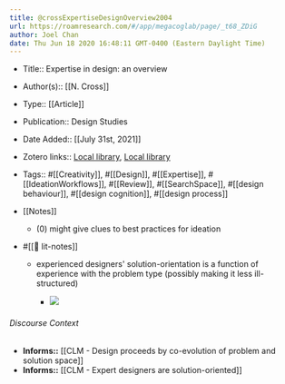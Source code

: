 ```yaml
---
title: @crossExpertiseDesignOverview2004
url: https://roamresearch.com/#/app/megacoglab/page/_t68_ZDiG
author: Joel Chan
date: Thu Jun 18 2020 16:48:11 GMT-0400 (Eastern Daylight Time)
---
```


- Title:: Expertise in design: an overview
- Author(s):: [[N. Cross]]
- Type:: [[Article]]
- Publication:: Design Studies
- Date Added:: [[July 31st, 2021]]
- Zotero links:: [Local library](zotero://select/groups/2451508/items/339KPVB8), [Local library](https://www.zotero.org/groups/2451508/items/339KPVB8)
- Tags:: #[[Creativity]], #[[Design]], #[[Expertise]], #[[IdeationWorkflows]], #[[Review]], #[[SearchSpace]], #[[design behaviour]], #[[design cognition]], #[[design process]]
- [[Notes]]

    - (0) might give clues to best practices for ideation
- #[[📝 lit-notes]]

    - experienced designers' solution-orientation is a function of experience with the problem type (possibly making it less ill-structured)

        - ![](https://firebasestorage.googleapis.com/v0/b/firescript-577a2.appspot.com/o/imgs%2Fapp%2Fmegacoglab%2FAyeUHU4gPW.png?alt=media&token=c56fd639-6181-40a4-9043-8f17bf077454)

###### Discourse Context

- **Informs::** [[CLM - Design proceeds by co-evolution of problem and solution space]]
- **Informs::** [[CLM - Expert designers are solution-oriented]]
